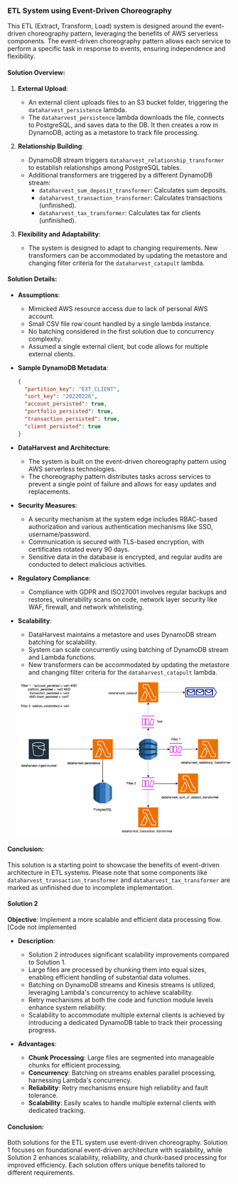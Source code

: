 ### ETL System using Event-Driven Choreography

This ETL (Extract, Transform, Load) system is designed around the event-driven choreography pattern, leveraging the benefits of AWS serverless components. The event-driven choreography pattern allows each service to perform a specific task in response to events, ensuring independence and flexibility.

#### Solution Overview:
1. **External Upload**:
   - An external client uploads files to an S3 bucket folder, triggering the `dataharvest_persistence` lambda.
   - The `dataharvest_persistence` lambda downloads the file, connects to PostgreSQL, and saves data to the DB. It then creates a row in DynamoDB, acting as a metastore to track file processing.

2. **Relationship Building**:
   - DynamoDB stream triggers `dataharvest_relationship_transformer` to establish relationships among PostgreSQL tables.
   - Additional transformers are triggered by a different DynamoDB stream:
     - `dataharvest_sum_deposit_transformer`: Calculates sum deposits.
     - `dataharvest_transaction_transformer`: Calculates transactions (unfinished).
     - `dataharvest_tax_transformer`: Calculates tax for clients (unfinished).

3. **Flexibility and Adaptability**:
   - The system is designed to adapt to changing requirements. New transformers can be accommodated by updating the metastore and changing filter criteria for the `dataharvest_catapult` lambda.
   
#### Solution Details:
- **Assumptions**:
  - Mimicked AWS resource access due to lack of personal AWS account.
  - Small CSV file row count handled by a single lambda instance.
  - No batching considered in the first solution due to concurrency complexity.
  - Assumed a single external client, but code allows for multiple external clients.

- **Sample DynamoDB Metadata**:
  ```json
  {
    "partition_key": "EXT_CLIENT",
    "sort_key": "20220226",
    "account_persisted": true,
    "portfolio_persisted": true,
    "transaction_persisted": true,
    "client_persisted": true
  }
  ```

- **DataHarvest and Architecture**:
  - The system is built on the event-driven choreography pattern using AWS serverless technologies.
  - The choreography pattern distributes tasks across services to prevent a single point of failure and allows for easy updates and replacements.
  
- **Security Measures**:
  - A security mechanism at the system edge includes RBAC-based authorization and various authentication mechanisms like SSO, username/password.
  - Communication is secured with TLS-based encryption, with certificates rotated every 90 days.
  - Sensitive data in the database is encrypted, and regular audits are conducted to detect malicious activities.

- **Regulatory Compliance**:
  - Compliance with GDPR and ISO27001 involves regular backups and restores, vulnerability scans on code, network layer security like WAF, firewall, and network whitelisting.
  
- **Scalability**:
  - DataHarvest maintains a metastore and uses DynamoDB stream batching for scalability.
  - System can scale concurrently using batching of DynamoDB stream and Lambda functions.
  - New transformers can be accommodated by updating the metastore and changing filter criteria for the `dataharvest_catapult` lambda.

  ![alt text](https://github.com/sumanth10/dataharvest/blob/main/dataharvest.png)
   
#### Conclusion:
This solution is a starting point to showcase the benefits of event-driven architecture in ETL systems. Please note that some components like `dataharvest_transaction_transformer` and `dataharvest_tax_transformer` are marked as unfinished due to incomplete implementation.

#### Solution 2

**Objective**: Implement a more scalable and efficient data processing flow.[Code not implemented

- **Description**:
  - Solution 2 introduces significant scalability improvements compared to Solution 1.
  - Large files are processed by chunking them into equal sizes, enabling efficient handling of substantial data volumes.
  - Batching on DynamoDB streams and Kinesis streams is utilized, leveraging Lambda's concurrency to achieve scalability.
  - Retry mechanisms at both the code and function module levels enhance system reliability.
  - Scalability to accommodate multiple external clients is achieved by introducing a dedicated DynamoDB table to track their processing progress.

- **Advantages**:
  - **Chunk Processing**: Large files are segmented into manageable chunks for efficient processing.
  - **Concurrency**: Batching on streams enables parallel processing, harnessing Lambda's concurrency.
  - **Reliability**: Retry mechanisms ensure high reliability and fault tolerance.
  - **Scalability**: Easily scales to handle multiple external clients with dedicated tracking.

#### Conclusion:
Both solutions for the ETL system use event-driven choreography. Solution 1 focuses on foundational event-driven architecture with scalability, while Solution 2 enhances scalability, reliability, and chunk-based processing for improved efficiency. Each solution offers unique benefits tailored to different requirements.

